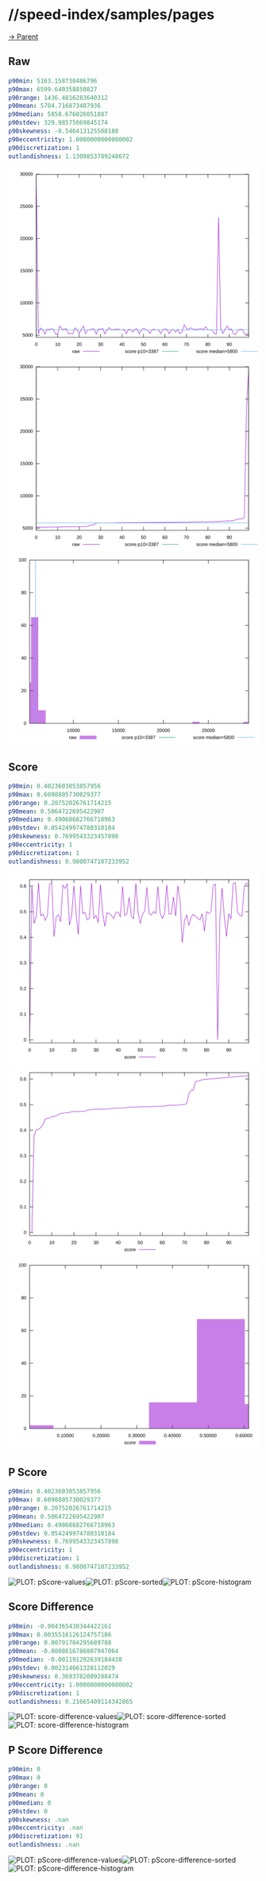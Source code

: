 
# //speed-index/samples/pages

[→ Parent](../..)


## Raw


```yaml
p90min: 5163.158730486796
p90max: 6599.640358850827
p90range: 1436.4816283640312
p90mean: 5784.716873487936
p90median: 5858.676026051887
p90stdev: 329.98575069845174
p90skewness: -0.546413125508188
p90eccentricity: 1.0000000000000002
p90discretization: 1
outlandishness: 1.1309853789248672

```

![PLOT: raw-values](./raw/values.svg)![PLOT: raw-sorted](./raw/sorted.svg)![PLOT: raw-histogram](./raw/histogram.svg)
## Score


```yaml
p90min: 0.4023603053857956
p90max: 0.6098805730029377
p90range: 0.20752026761714215
p90mean: 0.5064722695422907
p90median: 0.49068682766718963
p90stdev: 0.054249974780310184
p90skewness: 0.7699543323457898
p90eccentricity: 1
p90discretization: 1
outlandishness: 0.9800747107233952

```

![PLOT: score-values](./score/values.svg)![PLOT: score-sorted](./score/sorted.svg)![PLOT: score-histogram](./score/histogram.svg)
## P Score


```yaml
p90min: 0.4023603053857956
p90max: 0.6098805730029377
p90range: 0.20752026761714215
p90mean: 0.5064722695422907
p90median: 0.49068682766718963
p90stdev: 0.054249974780310184
p90skewness: 0.7699543323457898
p90eccentricity: 1
p90discretization: 1
outlandishness: 0.9800747107233952

```

![PLOT: pScore-values](./pScore/values.svg)![PLOT: pScore-sorted](./pScore/sorted.svg)![PLOT: pScore-histogram](./pScore/histogram.svg)
## Score Difference


```yaml
p90min: -0.004365430344422161
p90max: 0.0035516126124757186
p90range: 0.00791704295689788
p90mean: -0.0008616786807947064
p90median: -0.001191292639184438
p90stdev: 0.002314661328112029
p90skewness: 0.3693782089288474
p90eccentricity: 1.0000000000000002
p90discretization: 1
outlandishness: 0.21665409114342865

```

![PLOT: score-difference-values](./score-difference/values.svg)![PLOT: score-difference-sorted](./score-difference/sorted.svg)![PLOT: score-difference-histogram](./score-difference/histogram.svg)
## P Score Difference


```yaml
p90min: 0
p90max: 0
p90range: 0
p90mean: 0
p90median: 0
p90stdev: 0
p90skewness: .nan
p90eccentricity: .nan
p90discretization: 91
outlandishness: .nan

```

![PLOT: pScore-difference-values](./pScore-difference/values.svg)![PLOT: pScore-difference-sorted](./pScore-difference/sorted.svg)![PLOT: pScore-difference-histogram](./pScore-difference/histogram.svg)